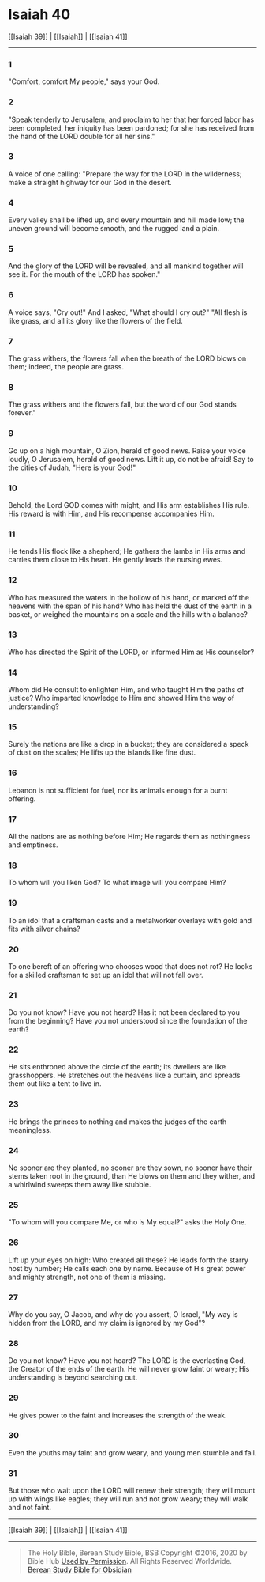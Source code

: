 # Isaiah 40

[[Isaiah 39]] | [[Isaiah]] | [[Isaiah 41]]

---

### 1
"Comfort, comfort My people," says your God.

### 2
"Speak tenderly to Jerusalem, and proclaim to her that her forced labor has been completed, her iniquity has been pardoned; for she has received from the hand of the LORD double for all her sins."

### 3
A voice of one calling: "Prepare the way for the LORD in the wilderness; make a straight highway for our God in the desert.

### 4
Every valley shall be lifted up, and every mountain and hill made low; the uneven ground will become smooth, and the rugged land a plain.

### 5
And the glory of the LORD will be revealed, and all mankind together will see it. For the mouth of the LORD has spoken."

### 6
A voice says, "Cry out!" And I asked, "What should I cry out?" "All flesh is like grass, and all its glory like the flowers of the field.

### 7
The grass withers, the flowers fall when the breath of the LORD blows on them; indeed, the people are grass.

### 8
The grass withers and the flowers fall, but the word of our God stands forever."

### 9
Go up on a high mountain, O Zion, herald of good news. Raise your voice loudly, O Jerusalem, herald of good news. Lift it up, do not be afraid! Say to the cities of Judah, "Here is your God!"

### 10
Behold, the Lord GOD comes with might, and His arm establishes His rule. His reward is with Him, and His recompense accompanies Him.

### 11
He tends His flock like a shepherd; He gathers the lambs in His arms and carries them close to His heart. He gently leads the nursing ewes.

### 12
Who has measured the waters in the hollow of his hand, or marked off the heavens with the span of his hand? Who has held the dust of the earth in a basket, or weighed the mountains on a scale and the hills with a balance?

### 13
Who has directed the Spirit of the LORD, or informed Him as His counselor?

### 14
Whom did He consult to enlighten Him, and who taught Him the paths of justice? Who imparted knowledge to Him and showed Him the way of understanding?

### 15
Surely the nations are like a drop in a bucket; they are considered a speck of dust on the scales; He lifts up the islands like fine dust.

### 16
Lebanon is not sufficient for fuel, nor its animals enough for a burnt offering.

### 17
All the nations are as nothing before Him; He regards them as nothingness and emptiness.

### 18
To whom will you liken God? To what image will you compare Him?

### 19
To an idol that a craftsman casts and a metalworker overlays with gold and fits with silver chains?

### 20
To one bereft of an offering who chooses wood that does not rot? He looks for a skilled craftsman to set up an idol that will not fall over.

### 21
Do you not know? Have you not heard? Has it not been declared to you from the beginning? Have you not understood since the foundation of the earth?

### 22
He sits enthroned above the circle of the earth; its dwellers are like grasshoppers. He stretches out the heavens like a curtain, and spreads them out like a tent to live in.

### 23
He brings the princes to nothing and makes the judges of the earth meaningless.

### 24
No sooner are they planted, no sooner are they sown, no sooner have their stems taken root in the ground, than He blows on them and they wither, and a whirlwind sweeps them away like stubble.

### 25
"To whom will you compare Me, or who is My equal?" asks the Holy One.

### 26
Lift up your eyes on high: Who created all these? He leads forth the starry host by number; He calls each one by name. Because of His great power and mighty strength, not one of them is missing.

### 27
Why do you say, O Jacob, and why do you assert, O Israel, "My way is hidden from the LORD, and my claim is ignored by my God"?

### 28
Do you not know? Have you not heard? The LORD is the everlasting God, the Creator of the ends of the earth. He will never grow faint or weary; His understanding is beyond searching out.

### 29
He gives power to the faint and increases the strength of the weak.

### 30
Even the youths may faint and grow weary, and young men stumble and fall.

### 31
But those who wait upon the LORD will renew their strength; they will mount up with wings like eagles; they will run and not grow weary; they will walk and not faint.

---

[[Isaiah 39]] | [[Isaiah]] | [[Isaiah 41]]

---

> The Holy Bible, Berean Study Bible, BSB
> Copyright &copy;2016, 2020 by Bible Hub
> [Used by Permission](https://berean.bible/terms.htm). All Rights Reserved Worldwide.
> [Berean Study Bible for Obsidian](https://github.com/gapmiss/berean-study-bible-for-obsidian)

